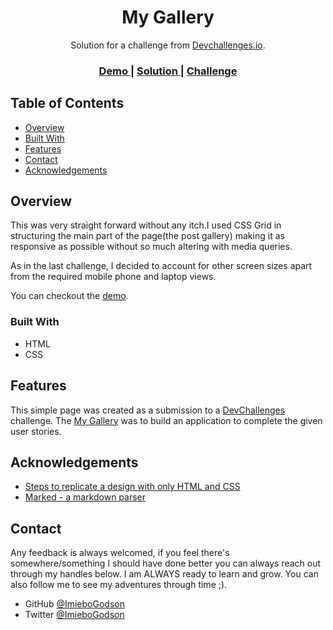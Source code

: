 <!-- Please update value in the {}  -->


<h1 align="center">My Gallery</h1>

<div align="center">
   Solution for a challenge from  <a href="http://devchallenges.io" target="_blank">Devchallenges.io</a>.
</div>

<div align="center">
  <h3>
    <a href="https://g-gallery.netlify.app/">
      Demo
    </a>
    <span> | </span>
    <a href="#">
      Solution
    </a>
    <span> | </span>
    <a href="https://devchallenges.io/challenges/gcbWLxG6wdennelX7b8I">
      Challenge
    </a>
  </h3>
</div>

<!-- TABLE OF CONTENTS -->

## Table of Contents

- [Overview](#overview)
- [Built With](#built-with)
- [Features](#features)
- [Contact](#contact)
- [Acknowledgements](#acknowledgements)

<!-- OVERVIEW -->

## Overview

<!-- ![screenshot](https://user-images.githubusercontent.com/16707738/92399059-5716eb00-f132-11ea-8b14-bcacdc8ec97b.png)

![screenshot](https://user-images.githubusercontent.com/16707738/92399059-5716eb00-f132-11ea-8b14-bcacdc8ec97b.png)

![screenshot](https://user-images.githubusercontent.com/16707738/92399059-5716eb00-f132-11ea-8b14-bcacdc8ec97b.png) -->


 This was very straight forward without any itch.I used CSS Grid in structuring the main part of the page(the post gallery) making it as responsive as possible without so much altering with media queries.

 As in the last challenge, I decided to account for other screen sizes apart from the required mobile phone and laptop views.

You can checkout the [demo](https://g-gallery.netlify.app/).

### Built With

<!-- This section should list any major frameworks that you built your project using. Here are a few examples.-->

- HTML
- CSS

## Features

<!-- List the features of your application or follow the template. Don't share the figma file here :) -->

This simple page was created as a submission to a [DevChallenges](https://devchallenges.io/challenges) challenge. The [My Gallery](https://devchallenges.io/challenges/gcbWLxG6wdennelX7b8I) was to build an application to complete the given user stories.


## Acknowledgements

<!-- This section should list any articles or add-ons/plugins that helps you to complete the project. This is optional but it will help you in the future. For exmpale -->

- [Steps to replicate a design with only HTML and CSS](https://devchallenges-blogs.web.app/how-to-replicate-design/)
- [Marked - a markdown parser](https://github.com/chjj/marked)

## Contact

Any feedback is always welcomed, if you feel there's somewhere/something I should have done better you can always reach out through my handles below. I am ALWAYS ready to learn and grow. You can also follow me to see my adventures through time ;).

- GitHub [@ImieboGodson](https://{github.com/ImieboGodson})
- Twitter [@ImieboGodson](https://{twitter.com/ImieboGodson})